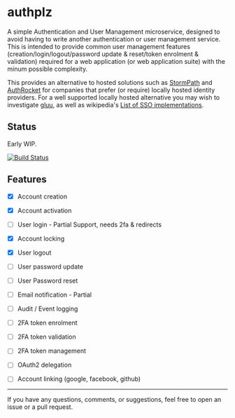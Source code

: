 # authplz

A simple Authentication and User Management microservice, designed to avoid having to write another authentication or user management service.  
This is intended to provide common user management features (creation/login/logout/password update & reset/token enrolment & validation) required for a web application (or web application suite) with the minum possible complexity.  

This provides an alternative to hosted solutions such as [StormPath](https://stormpath.com/) and [AuthRocket](https://authrocket.com/) for companies that prefer (or require) locally hosted identity providers. For a well supported locally hosted alternative you may wish to investigate [gluu](https://www.gluu.org), as well as wikipedia's [List of SSO implementations](https://en.wikipedia.org/wiki/List_of_single_sign-on_implementations).  

## Status

Early WIP.

[![Build Status](https://travis-ci.com/ryankurte/authplz.svg)](https://travis-ci.com/ryankurte/authplz)

## Features

- [X] Account creation
- [X] Account activation
- [ ] User login - Partial Support, needs 2fa & redirects
- [X] Account locking
- [X] User logout
- [ ] User password update
- [ ] User Password reset
- [ ] Email notification - Partial
- [ ] Audit / Event logging
- [ ] 2FA token enrolment
- [ ] 2FA token validation
- [ ] 2FA token management
- [ ] OAuth2 delegation
- [ ] Account linking (google, facebook, github)


------

If you have any questions, comments, or suggestions, feel free to open an issue or a pull request.
